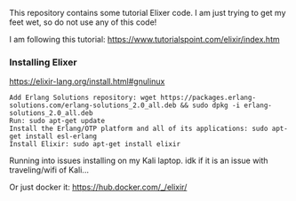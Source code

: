 This repository contains some tutorial Elixer code. I am just trying to get my feet wet, so do not use any of this code!

I am following this tutorial: https://www.tutorialspoint.com/elixir/index.htm

### Installing Elixer

https://elixir-lang.org/install.html#gnulinux


    Add Erlang Solutions repository: wget https://packages.erlang-solutions.com/erlang-solutions_2.0_all.deb && sudo dpkg -i erlang-solutions_2.0_all.deb
    Run: sudo apt-get update
    Install the Erlang/OTP platform and all of its applications: sudo apt-get install esl-erlang
    Install Elixir: sudo apt-get install elixir

Running into issues installing on my Kali laptop. idk if it is an issue with traveling/wifi of Kali... 

Or just docker it: https://hub.docker.com/_/elixir/
